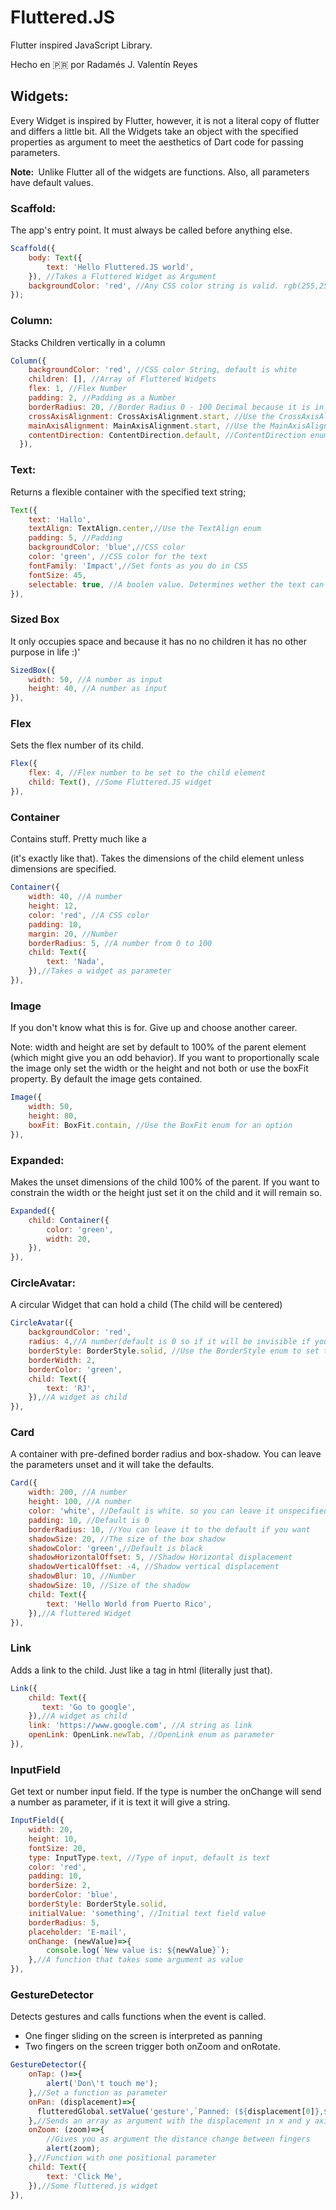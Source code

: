 # Fluttered.JS

Flutter inspired JavaScript Library.

Hecho en 🇵🇷 por Radamés J. Valentín Reyes

## Widgets:

Every Widget is inspired by Flutter, however, it is not a literal copy of flutter and differs a little bit. All the Widgets take an object with the specified properties as argument to meet the aesthetics of Dart code for passing parameters.

<strong>Note: </strong> Unlike Flutter all of the widgets are functions. Also, all parameters have default values.

### Scaffold:

The app's entry point. It must always be called before anything else.

~~~javascript
Scaffold({
    body: Text({
        text: 'Hello Fluttered.JS world',
    }), //Takes a Fluttered Widget as Argument
    backgroundColor: 'red', //Any CSS color string is valid. rgb(255,255,255)
});
~~~

### Column:

Stacks Children vertically in a column

~~~javascript
Column({
    backgroundColor: 'red', //CSS color String, default is white
    children: [], //Array of Fluttered Widgets
    flex: 1, //Flex Number
    padding: 2, //Padding as a Number
    borderRadius: 20, //Border Radius 0 - 100 Decimal because it is in percent
    crossAxisAlignment: CrossAxisAlignment.start, //Use the CrossAxisAlignment enum assign a property
    mainAxisAlignment: MainAxisAlignment.start, //Use the MainAxisAlignment.start enum
    contentDirection: ContentDirection.default, //ContentDirection enum
  }),
~~~
### Text:

Returns a flexible container with the specified text string;

~~~javascript
Text({
	text: 'Hallo',
    textAlign: TextAlign.center,//Use the TextAlign enum
    padding: 5, //Padding
    backgroundColor: 'blue',//CSS color
    color: 'green', //CSS color for the text
    fontFamily: 'Impact',//Set fonts as you do in CSS
    fontSize: 45,
    selectable: true, //A boolen value. Determines wether the text can be selected or not. Default is false.
}),
~~~

### Sized Box

It only occupies space and because it has no no children it has no other  purpose in life :)'

~~~javascript
SizedBox({
    width: 50, //A number as input
    height: 40, //A number as input
}),
~~~

### Flex

Sets the flex number of its child.

~~~javascript
Flex({
    flex: 4, //Flex number to be set to the child element
    child: Text(), //Some Fluttered.JS widget
}),
~~~

### Container

Contains stuff. Pretty much like a <div> (it's exactly like that). Takes the dimensions of the child element unless dimensions are specified.

~~~javascript
Container({
    width: 40, //A number
    height: 12,
    color: 'red', //A CSS color
    padding: 10,
    margin: 20, //Number
    borderRadius: 5, //A number from 0 to 100
    child: Text({
        text: 'Nada',
    }),//Takes a widget as parameter
}),
~~~

### Image

If you don't know  what this is for. Give up and choose another career.

Note: width and height are set by default to 100% of the parent element (which might give you an odd behavior). If you want to proportionally scale the image only set the width or the height and not both or use the boxFit property. By default the image gets contained.

~~~javascript
Image({
    width: 50,
    height: 80,
    boxFit: BoxFit.contain, //Use the BoxFit enum for an option
}),
~~~

### Expanded:

Makes the unset dimensions of the child 100% of the parent. If you want to constrain the width or the height just set it on the child and it will remain so.

~~~javascript
Expanded({
    child: Container({
        color: 'green',
        width: 20,
    }),
}),
~~~

### CircleAvatar:

A circular Widget that can hold a child (The child will be centered)

~~~javascript
CircleAvatar({
    backgroundColor: 'red',
    radius: 4,//A number(default is 0 so if it will be invisible if you don't assign any value)
    borderStyle: BorderStyle.solid, //Use the BorderStyle enum to set the style of the border
    borderWidth: 2,
    borderColor: 'green',
    child: Text({
        text: 'RJ',
    }),//A widget as child
}),
~~~

### Card

A container with pre-defined border radius and box-shadow. You can leave the parameters unset and it will take the defaults.

~~~javascript
Card({
    width: 200, //A number
    height: 100, //A number
    color: 'white', //Default is white. so you can leave it unspecified
    padding: 10, //Default is 0
    borderRadius: 10, //You can leave it to the default if you want
    shadowSize: 20, //The size of the box shadow
    shadowColor: 'green',//Default is black
    shadowHorizontalOffset: 5, //Shadow Horizontal displacement
    shadowVerticalOffset: -4, //Shadow vertical displacement
    shadowBlur: 10, //Number
    shadowSize: 10, //Size of the shadow
    child: Text({
        text: 'Hello World from Puerto Rico',
    }),//A fluttered Widget
}),
~~~

### Link

Adds a link to the child. Just like a tag in html (literally just that).

~~~javascript
Link({
    child: Text({
       text: 'Go to google', 
    }),//A widget as child
    link: 'https://www.google.com', //A string as link
    openLink: OpenLink.newTab, //OpenLink enum as parameter
}),
~~~

### InputField

Get text or number input field. If the type is number the onChange will send a number as parameter, if it is text it will give a string.

~~~javascript
InputField({
    width: 20,
    height: 10,
    fontSize: 20,
    type: InputType.text, //Type of input, default is text
    color: 'red',
    padding: 10,
    borderSize: 2,
    borderColor: 'blue',
    borderStyle: BorderStyle.solid,
    initialValue: 'something', //Initial text field value
    borderRadius: 5,
    placeholder: 'E-mail',
    onChange: (newValue)=>{
        console.log(`New value is: ${newValue}`);
    },//A function that takes some argument as value
}),
~~~

### GestureDetector

Detects gestures and calls functions when the event is called.

- One finger sliding on the screen is interpreted as panning
- Two fingers on the screen trigger both onZoom and onRotate.

~~~javascript
GestureDetector({
    onTap: ()=>{
        alert('Don\'t touch me');
    },//Set a function as parameter
    onPan: (displacement)=>{
      flutteredGlobal.setValue('gesture',`Panned: (${displacement[0]},${displacement[1]})`);
    },//Sends an array as argument with the displacement in x and y axis. Position 0 is X displacement and Array position 1 is Y displacement
    onZoom: (zoom)=>{
        //Gives you as argument the distance change between fingers
        alert(zoom);
    },//Function with one positional parameter
    child: Text({
        text: 'Click Me',
    }),//Some fluttered.js widget
}),
~~~

